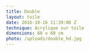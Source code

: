 ```yaml
---
title: Double
layout: toile
date: 2016-10-16 11:39:00 Z
technique: Acrylique sur toile
dimensions: 60 x 60 cm
photo: /uploads/double_hd.jpg
---
```

